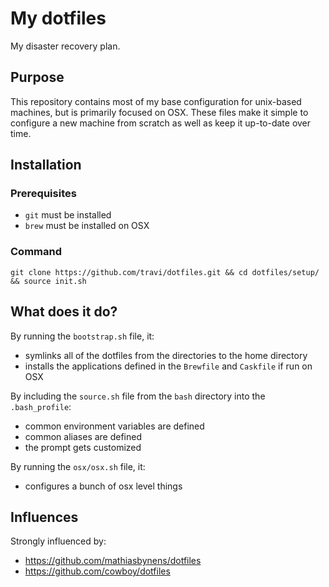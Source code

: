 My dotfiles
========

My disaster recovery plan.

## Purpose

This repository contains most of my base configuration for unix-based machines, but is primarily focused on OSX. These files make it simple to configure a new machine from scratch as well as keep it up-to-date over time.

## Installation
### Prerequisites
* `git` must be installed
* `brew` must be installed on OSX

### Command
```
git clone https://github.com/travi/dotfiles.git && cd dotfiles/setup/ && source init.sh
```

## What does it do?

By running the `bootstrap.sh` file, it:
* symlinks all of the dotfiles from the directories to the home directory
* installs the applications defined in the `Brewfile` and `Caskfile` if run on OSX

By including the `source.sh` file from the `bash` directory into the `.bash_profile`:
* common environment variables are defined
* common aliases are defined
* the prompt gets customized

By running the `osx/osx.sh` file, it:
* configures a bunch of osx level things

## Influences

Strongly influenced by:
* https://github.com/mathiasbynens/dotfiles
* https://github.com/cowboy/dotfiles
